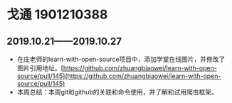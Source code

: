# 戈通 1901210388
## 2019.10.21——2019.10.27
* 在庄老师的learn-with-open-source项目中，添加学堂在线图片，并修改了图片引用地址。[https://github.com/zhuangbiaowei/learn-with-open-source/pull/145](https://github.com/zhuangbiaowei/learn-with-open-source/pull/145)
* 本周总结：本周git和github的关联和命令使用，并了解和试用爬虫框架。
